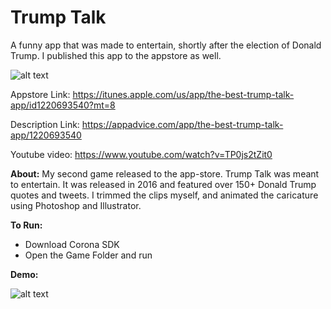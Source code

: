 # Trump Talk

A funny app that was made to entertain, shortly after the election of Donald Trump. I published this app to the appstore as well. 

![alt text](https://is3-ssl.mzstatic.com/image/thumb/Purple111/v4/ac/dc/d1/acdcd1b9-c0d7-f463-5034-67cf740e2fbb/pr_source.png/246x0w.png)

Appstore Link: https://itunes.apple.com/us/app/the-best-trump-talk-app/id1220693540?mt=8

Description Link: https://appadvice.com/app/the-best-trump-talk-app/1220693540

Youtube video: https://www.youtube.com/watch?v=TP0js2tZit0

**About:**
My second game released to the app-store. Trump Talk was meant to entertain. It was released in 2016 and featured over 150+ Donald Trump quotes and tweets. I trimmed the clips myself, and animated the caricature using Photoshop and Illustrator. 

**To Run:**

- Download Corona SDK
- Open the Game Folder and run

**Demo:**

![alt text](https://media.giphy.com/media/65FxhnjHcOoUGb4EQy/giphy-downsized-large.gif)

